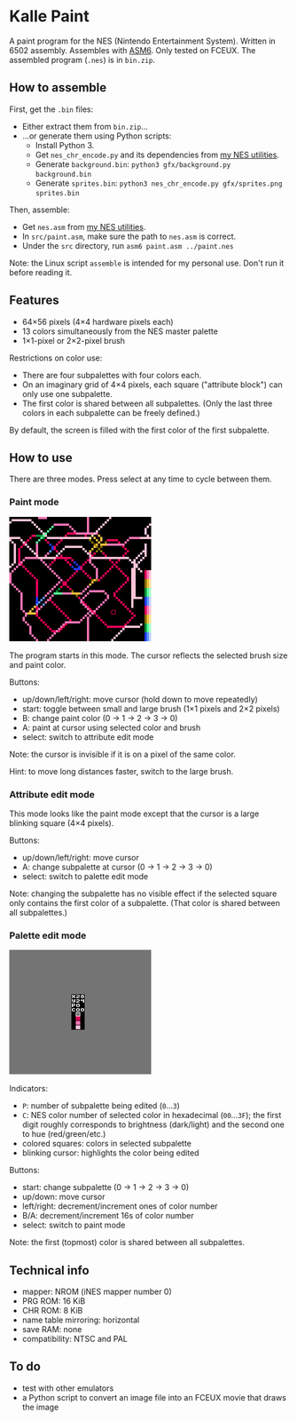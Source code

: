 # Kalle Paint
A paint program for the NES (Nintendo Entertainment System). Written in 6502 assembly. Assembles with [ASM6](https://github.com/qalle2/asm6/). Only tested on FCEUX. The assembled program (`.nes`) is in `bin.zip`.

## How to assemble
First, get the `.bin` files:
  * Either extract them from `bin.zip`&hellip;
  * &hellip;or generate them using Python scripts:
    * Install Python 3.
    * Get `nes_chr_encode.py` and its dependencies from [my NES utilities](https://github.com/qalle2/nes-util).
    * Generate `background.bin`: `python3 gfx/background.py background.bin`
    * Generate `sprites.bin`: `python3 nes_chr_encode.py gfx/sprites.png sprites.bin`

Then, assemble:
* Get `nes.asm` from [my NES utilities](https://github.com/qalle2/nes-util).
* In `src/paint.asm`, make sure the path to `nes.asm` is correct.
* Under the `src` directory, run `asm6 paint.asm ../paint.nes`

Note: the Linux script `assemble` is intended for my personal use. Don't run it before reading it.

## Features
* 64&times;56 pixels (4&times;4 hardware pixels each)
* 13 colors simultaneously from the NES master palette
* 1&times;1-pixel or 2&times;2-pixel brush

Restrictions on color use:
* There are four subpalettes with four colors each.
* On an imaginary grid of 4&times;4 pixels, each square ("attribute block") can only use one subpalette.
* The first color is shared between all subpalettes. (Only the last three colors in each subpalette can be freely defined.)

By default, the screen is filled with the first color of the first subpalette.

## How to use
There are three modes. Press select at any time to cycle between them.

### Paint mode
![paint mode](snap/paint1.png)

The program starts in this mode. The cursor reflects the selected brush size and paint color.

Buttons:
* up/down/left/right: move cursor (hold down to move repeatedly)
* start: toggle between small and large brush (1&times;1 pixels and 2&times;2 pixels)
* B: change paint color (0 &rarr; 1 &rarr; 2 &rarr; 3 &rarr; 0)
* A: paint at cursor using selected color and brush
* select: switch to attribute edit mode

Note: the cursor is invisible if it is on a pixel of the same color.

Hint: to move long distances faster, switch to the large brush.

### Attribute edit mode
This mode looks like the paint mode except that the cursor is a large blinking square (4&times;4 pixels).

Buttons:
* up/down/left/right: move cursor
* A: change subpalette at cursor (0 &rarr; 1 &rarr; 2 &rarr; 3 &rarr; 0)
* select: switch to palette edit mode

Note: changing the subpalette has no visible effect if the selected square only contains the first color of a subpalette. (That color is shared between all subpalettes.)

### Palette edit mode
![palette edit mode](snap/paint2.png)

Indicators:
* `P`: number of subpalette being edited (`0`&hellip;`3`)
* `C`: NES color number of selected color in hexadecimal (`00`&hellip;`3F`); the first digit roughly corresponds to brightness (dark/light) and the second one to hue (red/green/etc.)
* colored squares: colors in selected subpalette
* blinking cursor: highlights the color being edited

Buttons:
* start: change subpalette (0 &rarr; 1 &rarr; 2 &rarr; 3 &rarr; 0)
* up/down: move cursor
* left/right: decrement/increment ones of color number
* B/A: decrement/increment 16s of color number
* select: switch to paint mode

Note: the first (topmost) color is shared between all subpalettes.

## Technical info
* mapper: NROM (iNES mapper number 0)
* PRG ROM: 16 KiB
* CHR ROM: 8 KiB
* name table mirroring: horizontal
* save RAM: none
* compatibility: NTSC and PAL

## To do
* test with other emulators
* a Python script to convert an image file into an FCEUX movie that draws the image

